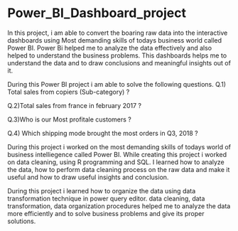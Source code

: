 # Power_BI_Dashboard_project

In this project, i am able to convert the boaring raw data into the interactive dashboards using Most demanding skills of todays business world called Power BI.
Power Bi helped me to analyze the data effectively and also helped to understand the business problems.
This dashboards helps me to understand the data and to draw conclusions and meaningful insights out of it.

During this Power BI project i am able to solve the following questions.
Q.1) Total sales from copiers (Sub-category) ?

Q.2)Total sales from france in february 2017 ?

Q.3)Who is our Most profitale customers ?

Q.4) Which shipping mode brought the most orders in Q3, 2018 ?

During this project i worked on the most demanding skills of todays world of business intelliegence called Power BI.
While creating this project i worked on data cleaning, using R programming and SQL.
I learned how to analyze the data, how to perform data cleaning process on the raw data and make it useful and how to draw useful insights and conclusion.

During this project i learned how to organize the data using data transformation technique in power query editor.
data cleaning, data transformation, data organization procedures helped me to analyze the data more efficiently and to solve business problems and give its proper solutions.
